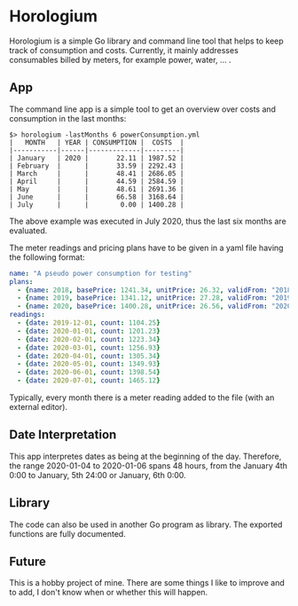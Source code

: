Horologium
===

Horologium is a simple Go library and command line tool that helps to keep track
of consumption and costs. Currently, it mainly addresses consumables billed by meters,
for example power, water, … .

App
---

The command line app is a simple tool to get an overview over costs and consumption in the
last months:

```shell script
$> horologium -lastMonths 6 powerConsumption.yml 
|   MONTH   | YEAR | CONSUMPTION |  COSTS  |
|-----------|------|-------------|---------|
| January   | 2020 |       22.11 | 1987.52 |
| February  |      |       33.59 | 2292.43 |
| March     |      |       48.41 | 2686.05 |
| April     |      |       44.59 | 2584.59 |
| May       |      |       48.61 | 2691.36 |
| June      |      |       66.58 | 3168.64 |
| July      |      |        0.00 | 1400.28 |

```
The above example was executed in July 2020, thus the last six months are evaluated.

The meter readings and pricing plans have to be given in a yaml file having
the following format:

```yaml
name: "A pseudo power consumption for testing"
plans:
  - {name: 2018, basePrice: 1241.34, unitPrice: 26.32, validFrom: "2018-01-01", validTo: "2018-01-01"}
  - {name: 2019, basePrice: 1341.12, unitPrice: 27.28, validFrom: "2019-01-01", validTo: "2019-01-01"}
  - {name: 2020, basePrice: 1400.28, unitPrice: 26.56, validFrom: "2020-01-01", validTo: "2020-01-01"}
readings:
  - {date: 2019-12-01, count: 1104.25}
  - {date: 2020-01-01, count: 1201.23}
  - {date: 2020-02-01, count: 1223.34}
  - {date: 2020-03-01, count: 1256.93}
  - {date: 2020-04-01, count: 1305.34}
  - {date: 2020-05-01, count: 1349.93}
  - {date: 2020-06-01, count: 1398.54}
  - {date: 2020-07-01, count: 1465.12}
```

Typically, every month there is a meter reading added to the file (with an external editor).

Date Interpretation
---
This app interpretes dates as being at the beginning of the day. Therefore, the range
2020-01-04 to 2020-01-06 spans 48 hours, from the January 4th 0:00 to January, 5th 24:00 or January, 6th 0:00.

Library
---
The code can also be used in another Go program as library. The exported functions are fully documented.

Future
---
This is a hobby project of mine. There are some things I like to improve and to add, I don't know
when or whether this will happen.

